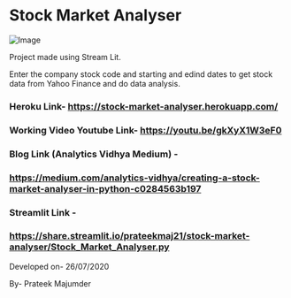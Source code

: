 # Stock Market Analyser
![Image](https://github.com/prateekmaj21/Stock-Market-Analyzer/blob/master/STOCK.png)

Project made using Stream Lit.


Enter the company stock code and starting and edind dates to get stock data from Yahoo Finance and do data analysis.

### Heroku Link- https://stock-market-analyser.herokuapp.com/

### Working Video Youtube Link- https://youtu.be/gkXyX1W3eF0

### Blog Link (Analytics Vidhya Medium) - 

### https://medium.com/analytics-vidhya/creating-a-stock-market-analyser-in-python-c0284563b197

### Streamlit Link -

### https://share.streamlit.io/prateekmaj21/stock-market-analyser/Stock_Market_Analyser.py

Developed on- 26/07/2020

By- Prateek Majumder
